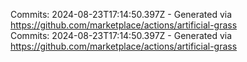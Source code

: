 Commits: 2024-08-23T17:14:50.397Z - Generated via https://github.com/marketplace/actions/artificial-grass
<br>
Commits: 2024-08-23T17:14:50.397Z - Generated via https://github.com/marketplace/actions/artificial-grass
<br>
